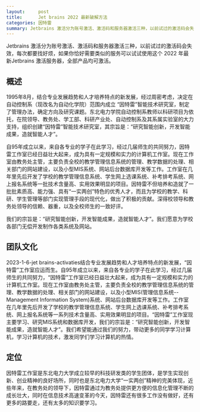 ```yaml
---
layout:     post
title:      Jet brains 2022 最新破解方法
categories: 因特雷
summary: Jetbrains 激活分为账号激活、激活码和服务器激活三种，以前试过的激活码会失效，每次都要找好烦，如果你恰好需要类似的服务可以试试使用这个 2022 年最新Jetbrains 激活服务器，全部产品均可激活。
---
```


Jetbrains 激活分为账号激活、激活码和服务器激活三种，以前试过的激活码会失效，每次都要找好烦，如果你恰好需要类似的服务可以试试使用这个 2022 年最新Jetbrains 激活服务器，全部产品均可激活。

## 概述
1995年8月，结合专业发展趋势和人才培养特点的新发展，经过周密考虑，决定在自动控制系（现改名为自动化学院）范围内成立 “因特雷”智能技术研究室，制定了管理办法，确定方向及研究课题。东北电力学院自动控制系教师以科研项目为依托，在院领导、教务处、学工部、科研产业处、自动控制系及其系属实验室的大力支持，组织创建“因特雷”智能技术研究室，其宗旨是：“研究智能创新，开发智能成果，造就智能人才”。

自95年成立以来，来自各专业的学子在此学习，经过几届师生的共同努力，因特雷工作室已经日益壮大起来，成为具有一定规模和实力的计算机工作室。现在工作室由教务处主管，主要负责全校的教学管理信息系统的管理、教学数据的处理、相关部门的网站建设，以及小型MIS系统、网站后台数据库开发等工作。工作室在几年里先后开发了学校的教学管理信息系统、学生网上选课系统、补考排考系统、网上报名系统等一批技术含量高、实用效果明显的项目。因特雷不但培养和造就了一批批素质高、能力强、具有“一实两创”特色的优秀人才，而且为学校的教学、科研、学生管理等部门实现管理手段的现代化，做出了积极的贡献。深得校领导和教务处领导的信赖、器重，以及全校师生的一致好评。

我们的宗旨是：“研究智能创新，开发智能成果，造就智能人才”。我们愿意为学校各部门无偿开发制作各类系统及网站。

## 团队文化
2023-1-6-jet brains-activaties结合专业发展趋势和人才培养特点的新发展，“因特雷”工作室应运而生。自95年成立以来，来自各专业的学子在此学习，经过几届师生的共同努力，“因特雷”工作室已经日益壮大起来，成为具有一定规模和实力的计算机工作室。现在工作室由教务处主管，主要负责全校的教学管理信息系统的管理、教学数据的处理、相关部门的网站建设，以及小型MIS(管理信息系统--Management Information System)系统、网站后台数据库开发等工作。工作室在几年里先后开发了学校的教学管理信息系统、学生网上选课系统、补考排考系统、网上报名系统等一系列技术含量高、实用效果明显的项目。“因特雷”工作室现主要学习、研究MIS系统和数据库开发，我们的宗旨是：“研究智能创新，开发智能成果，造就智能人才”。我们希望能通过我们的努力，带动更多的同学学习计算机，学习计算机的技术，激发同学们学习计算机的热情。

## 定位
因特雷工作室是东北电力大学成立较早的科技研发类的学生团体，是学生实现创新、创业精神的良好场所，同时也是东北电力大学“一实两创”精神的完美体现，近些年来，在教务处的领导下，因特雷通过为教务处提供更方便的信息化管理不断的成长壮大，同时在信息技术高速变革的今天，因特雷还有很多工作没有做好，还有更多的路要走，还有太多的知识要学习。